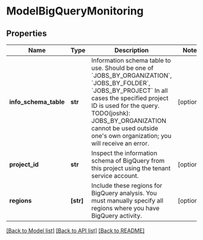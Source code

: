 # ModelBigQueryMonitoring

## Properties
Name | Type | Description | Notes
------------ | ------------- | ------------- | -------------
**info_schema_table** | **str** | Information schema table to use. Should be one of &#x60;JOBS_BY_ORGANIZATION&#x60;, &#x60;JOBS_BY_FOLDER&#x60;, &#x60;JOBS_BY_PROJECT&#x60; In all cases the specified project ID is used for the query. TODO(joshk): JOBS_BY_ORGANIZATION cannot be used outside one&#39;s own organization; you will receive an error. | [optional] 
**project_id** | **str** | Inspect the information schema of BigQuery from this project using the tenant service account. | [optional] 
**regions** | **[str]** | Include these regions for BigQuery analysis. You must manually specify all regions where you have BigQuery activity. | [optional] 

[[Back to Model list]](../README.md#documentation-for-models) [[Back to API list]](../README.md#documentation-for-api-endpoints) [[Back to README]](../README.md)


